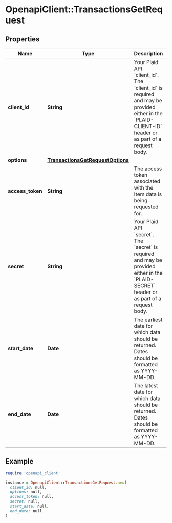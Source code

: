 # OpenapiClient::TransactionsGetRequest

## Properties

| Name | Type | Description | Notes |
| ---- | ---- | ----------- | ----- |
| **client_id** | **String** | Your Plaid API &#x60;client_id&#x60;. The &#x60;client_id&#x60; is required and may be provided either in the &#x60;PLAID-CLIENT-ID&#x60; header or as part of a request body. | [optional] |
| **options** | [**TransactionsGetRequestOptions**](TransactionsGetRequestOptions.md) |  | [optional] |
| **access_token** | **String** | The access token associated with the Item data is being requested for. |  |
| **secret** | **String** | Your Plaid API &#x60;secret&#x60;. The &#x60;secret&#x60; is required and may be provided either in the &#x60;PLAID-SECRET&#x60; header or as part of a request body. | [optional] |
| **start_date** | **Date** | The earliest date for which data should be returned. Dates should be formatted as YYYY-MM-DD. |  |
| **end_date** | **Date** | The latest date for which data should be returned. Dates should be formatted as YYYY-MM-DD. |  |

## Example

```ruby
require 'openapi_client'

instance = OpenapiClient::TransactionsGetRequest.new(
  client_id: null,
  options: null,
  access_token: null,
  secret: null,
  start_date: null,
  end_date: null
)
```

